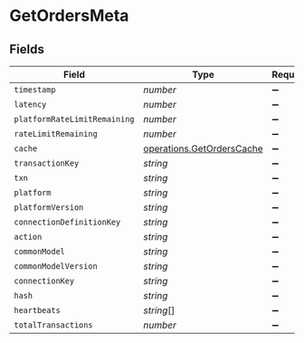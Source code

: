 # GetOrdersMeta


## Fields

| Field                                                                  | Type                                                                   | Required                                                               | Description                                                            |
| ---------------------------------------------------------------------- | ---------------------------------------------------------------------- | ---------------------------------------------------------------------- | ---------------------------------------------------------------------- |
| `timestamp`                                                            | *number*                                                               | :heavy_minus_sign:                                                     | N/A                                                                    |
| `latency`                                                              | *number*                                                               | :heavy_minus_sign:                                                     | N/A                                                                    |
| `platformRateLimitRemaining`                                           | *number*                                                               | :heavy_minus_sign:                                                     | N/A                                                                    |
| `rateLimitRemaining`                                                   | *number*                                                               | :heavy_minus_sign:                                                     | N/A                                                                    |
| `cache`                                                                | [operations.GetOrdersCache](../../models/operations/getorderscache.md) | :heavy_minus_sign:                                                     | N/A                                                                    |
| `transactionKey`                                                       | *string*                                                               | :heavy_minus_sign:                                                     | N/A                                                                    |
| `txn`                                                                  | *string*                                                               | :heavy_minus_sign:                                                     | N/A                                                                    |
| `platform`                                                             | *string*                                                               | :heavy_minus_sign:                                                     | N/A                                                                    |
| `platformVersion`                                                      | *string*                                                               | :heavy_minus_sign:                                                     | N/A                                                                    |
| `connectionDefinitionKey`                                              | *string*                                                               | :heavy_minus_sign:                                                     | N/A                                                                    |
| `action`                                                               | *string*                                                               | :heavy_minus_sign:                                                     | N/A                                                                    |
| `commonModel`                                                          | *string*                                                               | :heavy_minus_sign:                                                     | N/A                                                                    |
| `commonModelVersion`                                                   | *string*                                                               | :heavy_minus_sign:                                                     | N/A                                                                    |
| `connectionKey`                                                        | *string*                                                               | :heavy_minus_sign:                                                     | N/A                                                                    |
| `hash`                                                                 | *string*                                                               | :heavy_minus_sign:                                                     | N/A                                                                    |
| `heartbeats`                                                           | *string*[]                                                             | :heavy_minus_sign:                                                     | N/A                                                                    |
| `totalTransactions`                                                    | *number*                                                               | :heavy_minus_sign:                                                     | N/A                                                                    |